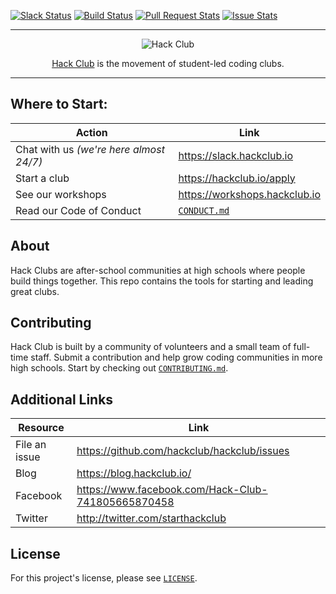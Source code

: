 <a name="top"></a>
[![Slack Status](https://slack.hackclub.io/badge.svg)](https://slack.hackclub.io)
[![Build Status](https://circleci.com/gh/hackclub/hackclub.svg?style=shield)](https://circleci.com/gh/hackclub/hackclub)
[![Pull Request Stats](http://issuestats.com/github/hackclub/hackclub/badge/pr?style=flat)](http://issuestats.com/github/hackclub/hackclub)
[![Issue Stats](http://issuestats.com/github/hackclub/hackclub/badge/issue?style=flat)](http://issuestats.com/github/hackclub/hackclub)

------------------------------------------------------------------------------

<p align="center"><img src="https://cdn.rawgit.com/hackclub/meta/82000f7457efdfc20b9feff4da718f6839e69c05/logos/hack_club_red_text.svg" alt="Hack Club"/></p>
<p align="center">
  <a href="https://hackclub.io)">Hack Club</a> is the movement of student-led coding clubs.
</p>

-------------------------------------------------------------------------------

## Where to Start:

| Action                                  | Link                          |
| --------------------------------------- | ----------------------------- |
| Chat with us _(we're here almost 24/7)_ | https://slack.hackclub.io     |
| Start a club                            | https://hackclub.io/apply     |
| See our workshops                       | https://workshops.hackclub.io |
| Read our Code of Conduct                | [`CONDUCT.md`](CONDUCT.md)    |

## About

Hack Clubs are after-school communities at high schools where people build
things together. This repo contains the tools for starting and leading great
clubs.

## Contributing

Hack Club is built by a community of volunteers and a small team of full-time
staff. Submit a contribution and help grow coding communities in more high
schools. Start by checking out [`CONTRIBUTING.md`](CONTRIBUTING.md).

## Additional Links

| Resource      | Link                                               |
| ------------- | -------------------------------------------------- |
| File an issue | https://github.com/hackclub/hackclub/issues        |
| Blog          | https://blog.hackclub.io/                          |
| Facebook      | https://www.facebook.com/Hack-Club-741805665870458 |
| Twitter       | http://twitter.com/starthackclub                   |

## License

For this project's license, please see [`LICENSE`](LICENSE).
